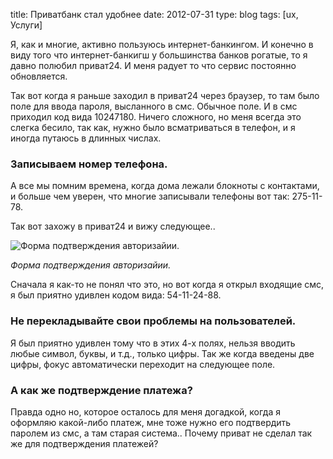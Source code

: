title: Приватбанк стал удобнее
date: 2012-07-31
type: blog
tags: [ux, Услуги]

Я, как и многие, активно пользуюсь интернет-банкингом. И конечно в виду того что интернет-банкигш у большинства банков рогатые, то я давно полюбил приват24. И меня радует то что сервис постоянно обновляется. 

Так вот когда я раньше заходил в приват24 через браузер, то там было поле для ввода пароля, высланного в смс. Обычное поле. И в смс приходил код вида 10247180. Ничего сложного, но меня всегда это слегка бесило, так как, нужно было всматриваться в телефон, и я иногда путаюсь в длинных числах. 

### Записываем номер телефона.
А все мы помним времена, когда дома лежали блокноты с контактами, и больше чем уверен, что многие записывали телефоны вот так: 275-11-78.

Так вот захожу в приват24 и вижу следующее.. 

![Форма подтверждения авторизайии.](http://imageshack.com/a/img819/2034/ahiv.jpg)

*Форма подтверждения авторизайии.*

Сначала я как-то не понял что это, но вот когда я открыл входящие смс, я был приятно удивлен кодом вида: 54-11-24-88. 

### Не перекладывайте свои проблемы на пользователей. 

Я был приятно удивлен тому что в этих 4-х полях, нельзя вводить любые символ, буквы, и т.д., только цифры. Так же когда введены две цифры, фокус автоматически переходит на следующее поле. 

### А как же подтверждение платежа? 

Правда одно но, которое осталось для меня догадкой, когда я оформляю какой-либо платеж, мне тоже нужно его подтвердить паролем из смс, а там старая система.. Почему приват не сделал так же для подтверждения платежей? 
